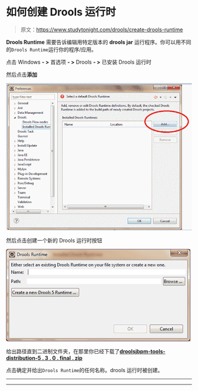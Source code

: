 # 如何创建 Drools 运行时

> 原文：<https://www.studytonight.com/drools/create-drools-runtime>

**Drools Runtime** 需要告诉编辑用特定版本的 **drools jar** 运行程序。你可以用不同的`Drools Runtime`运行你的程序/应用。

点击 Windows **- >** 首选项 **- >** Drools **- >** 已安装 Drools 运行时

然后点击**添加**

![How to create Drools Runtime](img/2c3eec22630d2a242d9d480445862132.png)

然后点击创建一个新的 Drools 运行时按钮

![How to create Drools Runtime](img/cf9e4c9a6ef78f671360ef55482cb679.png)

给出路径直到二进制文件夹，在那里你已经下载了[**droolsjbpm-tools-distribution-5 . 3 . 0 . final . zip**](#)

点击确定并给出`Drools Runtime`的任何名称。drools 运行时被创建。

* * *

* * *